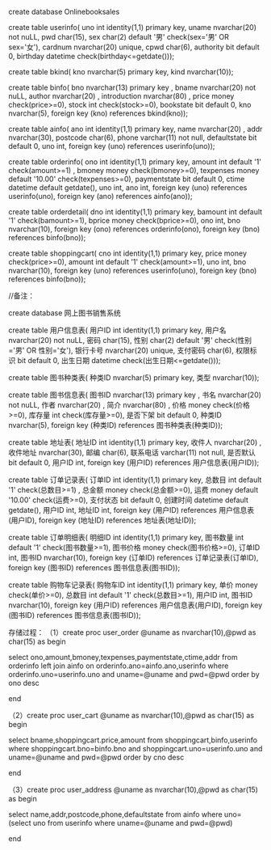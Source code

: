 create database Onlinebooksales

create table userinfo(
uno int identity(1,1) primary key,
uname nvarchar(20) not nuLL,
pwd char(15),
sex char(2) default '男' check(sex='男' OR sex='女'),
cardnum nvarchar(20) unique,
cpwd char(6),
authority bit default 0,
birthday datetime check(birthday<=getdate()));


create table bkind(
kno nvarchar(5) primary key,
kind nvarchar(10));

create table binfo(
bno nvarchar(13) primary key ,
bname nvarchar(20) not nuLL,
author nvarchar(20) ,
introduction nvarchar(80) ,
price money check(price>=0),
stock int check(stock>=0),
bookstate bit default 0,
kno nvarchar(5),
foreign key (kno) references bkind(kno));

create table ainfo(
ano int identity(1,1) primary key,
name nvarchar(20) ,
addr nvarchar(30),
postcode char(6),
phone varchar(11) not null,
defaultstate bit default 0,
uno int,
foreign key (uno) references userinfo(uno));

create table orderinfo(
ono int identity(1,1) primary key,
amount int default '1' check(amount>=1) ,
bmoney money check(bmoney>=0),
texpenses money default '10.00' check(texpenses>=0),
paymentstate bit default 0,
ctime datetime default getdate(),
uno int,
ano int,
foreign key (uno) references userinfo(uno),
foreign key (ano) references ainfo(ano));

create table orderdetail(
dno int identity(1,1) primary key,
bamount int default '1' check(bamount>=1),
bprice money check(bprice>=0),
ono int,
bno nvarchar(10),
foreign key (ono) references orderinfo(ono),
foreign key (bno) references binfo(bno));

create table shoppingcart(
cno int identity(1,1) primary key,
price money check(price>=0),
amount int default '1' check(amount>=1),
uno int,
bno nvarchar(10),
foreign key (uno) references userinfo(uno),
foreign key (bno) references binfo(bno));



//备注：

create database 网上图书销售系统

create table 用户信息表(
用户ID int identity(1,1) primary key,
用户名 nvarchar(20) not nuLL,
密码 char(15),
性别 char(2) default '男' check(性别='男' OR 性别='女'),
银行卡号 nvarchar(20) unique,
支付密码 char(6),
权限标识 bit default 0,
出生日期 datetime check(出生日期<=getdate()));


create table 图书种类表(
种类ID nvarchar(5) primary key,
类型 nvarchar(10));

create table 图书信息表(
图书ID nvarchar(13) primary key ,
书名 nvarchar(20) not nuLL,
作者 nvarchar(20) ,
简介 nvarchar(80) ,
价格 money check(价格>=0),
库存量 int check(库存量>=0),
是否下架 bit default 0,
种类ID nvarchar(5),
foreign key (种类ID) references 图书种类表(种类ID));

create table 地址表(
地址ID int identity(1,1) primary key,
收件人 nvarchar(20) ,
收件地址 nvarchar(30),
邮编 char(6),
联系电话 varchar(11) not null,
是否默认 bit default 0,
用户ID int,
foreign key (用户ID) references 用户信息表(用户ID));

create table 订单记录表(
订单ID int identity(1,1) primary key,
总数目 int default '1' check(总数目>=1) ,
总金额 money check(总金额>=0),
运费 money default '10.00' check(运费>=0),
支付状态 bit default 0,
创建时间 datetime default getdate(),
用户ID int,
地址ID int,
foreign key (用户ID) references 用户信息表(用户ID),
foreign key (地址ID) references 地址表(地址ID));

create table 订单明细表(
明细ID int identity(1,1) primary key,
图书数量 int default '1' check(图书数量>=1),
图书价格 money check(图书价格>=0),
订单ID int,
图书ID nvarchar(10),
foreign key (订单ID) references 订单记录表(订单ID),
foreign key (图书ID) references 图书信息表(图书ID));

create table 购物车记录表(
购物车ID int identity(1,1) primary key,
单价 money check(单价>=0),
总数目 int default '1' check(总数目>=1),
用户ID int,
图书ID nvarchar(10),
foreign key (用户ID) references 用户信息表(用户ID),
foreign key (图书ID) references 图书信息表(图书ID));



存储过程：
（1）create proc user_order
@uname as nvarchar(10),@pwd as char(15)
as
begin

select ono,amount,bmoney,texpenses,paymentstate,ctime,addr
from orderinfo left join ainfo on orderinfo.ano=ainfo.ano,userinfo 
where orderinfo.uno=userinfo.uno 
and uname=@uname and pwd=@pwd
order by ono desc

end

（2）create proc user_cart
@uname as nvarchar(10),@pwd as char(15)
as
begin

select bname,shoppingcart.price,amount
from shoppingcart,binfo,userinfo 
where shoppingcart.bno=binfo.bno and shoppingcart.uno=userinfo.uno 
and uname=@uname and pwd=@pwd
order by cno desc

end

（3）create proc user_address
@uname as nvarchar(10),@pwd as char(15)
as
begin

select name,addr,postcode,phone,defaultstate
from ainfo
where uno=(select uno from userinfo where uname=@uname and pwd=@pwd)

end



